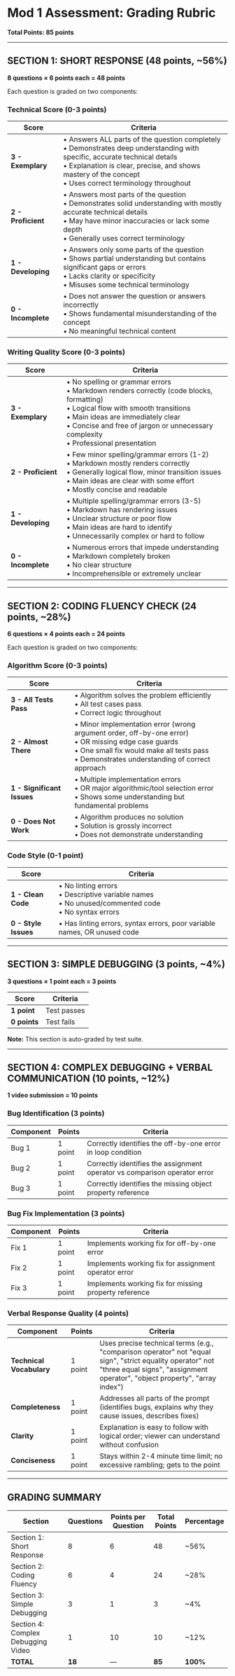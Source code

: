 # Mod 1 Assessment: Grading Rubric

**Total Points: 85 points**

---

## SECTION 1: SHORT RESPONSE (48 points, ~56%)

**8 questions × 6 points each = 48 points**

Each question is graded on two components:

### Technical Score (0-3 points)

| Score | Criteria |
|-------|----------|
| **3 - Exemplary** | • Answers ALL parts of the question completely<br>• Demonstrates deep understanding with specific, accurate technical details<br>• Explanation is clear, precise, and shows mastery of the concept<br>• Uses correct terminology throughout |
| **2 - Proficient** | • Answers most parts of the question<br>• Demonstrates solid understanding with mostly accurate technical details<br>• May have minor inaccuracies or lack some depth<br>• Generally uses correct terminology |
| **1 - Developing** | • Answers only some parts of the question<br>• Shows partial understanding but contains significant gaps or errors<br>• Lacks clarity or specificity<br>• Misuses some technical terminology |
| **0 - Incomplete** | • Does not answer the question or answers incorrectly<br>• Shows fundamental misunderstanding of the concept<br>• No meaningful technical content |

### Writing Quality Score (0-3 points)

| Score | Criteria |
|-------|----------|
| **3 - Exemplary** | • No spelling or grammar errors<br>• Markdown renders correctly (code blocks, formatting)<br>• Logical flow with smooth transitions<br>• Main ideas are immediately clear<br>• Concise and free of jargon or unnecessary complexity<br>• Professional presentation |
| **2 - Proficient** | • Few minor spelling/grammar errors (1-2)<br>• Markdown mostly renders correctly<br>• Generally logical flow, minor transition issues<br>• Main ideas are clear with some effort<br>• Mostly concise and readable |
| **1 - Developing** | • Multiple spelling/grammar errors (3-5)<br>• Markdown has rendering issues<br>• Unclear structure or poor flow<br>• Main ideas are hard to identify<br>• Unnecessarily complex or hard to follow |
| **0 - Incomplete** | • Numerous errors that impede understanding<br>• Markdown completely broken<br>• No clear structure<br>• Incomprehensible or extremely unclear |

---

## SECTION 2: CODING FLUENCY CHECK (24 points, ~28%)

**6 questions × 4 points each = 24 points**

Each question is graded on two components:

### Algorithm Score (0-3 points)

| Score | Criteria |
|-------|----------|
| **3 - All Tests Pass** | • Algorithm solves the problem efficiently<br>• All test cases pass<br>• Correct logic throughout |
| **2 - Almost There** | • Minor implementation error (wrong argument order, off-by-one error)<br>• OR missing edge case guards<br>• One small fix would make all tests pass<br>• Demonstrates understanding of correct approach |
| **1 - Significant Issues** | • Multiple implementation errors<br>• OR major algorithmic/tool selection error<br>• Shows some understanding but fundamental problems |
| **0 - Does Not Work** | • Algorithm produces no solution<br>• Solution is grossly incorrect<br>• Does not demonstrate understanding |

### Code Style (0-1 point)

| Score | Criteria |
|-------|----------|
| **1 - Clean Code** | • No linting errors<br>• Descriptive variable names<br>• No unused/commented code<br>• No syntax errors |
| **0 - Style Issues** | • Has linting errors, syntax errors, poor variable names, OR unused code |

---

## SECTION 3: SIMPLE DEBUGGING (3 points, ~4%)

**3 questions × 1 point each = 3 points**

| Score | Criteria |
|-------|----------|
| **1 point** | Test passes |
| **0 points** | Test fails |

**Note:** This section is auto-graded by test suite.

---

## SECTION 4: COMPLEX DEBUGGING + VERBAL COMMUNICATION (10 points, ~12%)

**1 video submission = 10 points**

### Bug Identification (3 points)

| Component | Points | Criteria |
|-----------|--------|----------|
| Bug 1 | 1 point | Correctly identifies the off-by-one error in loop condition |
| Bug 2 | 1 point | Correctly identifies the assignment operator vs comparison operator error |
| Bug 3 | 1 point | Correctly identifies the missing object property reference |

### Bug Fix Implementation (3 points)

| Component | Points | Criteria |
|-----------|--------|----------|
| Fix 1 | 1 point | Implements working fix for off-by-one error |
| Fix 2 | 1 point | Implements working fix for assignment operator error |
| Fix 3 | 1 point | Implements working fix for missing property reference |

### Verbal Response Quality (4 points)

| Component | Points | Criteria |
|-----------|--------|----------|
| **Technical Vocabulary** | 1 point | Uses precise technical terms (e.g., "comparison operator" not "equal sign", "strict equality operator" not "three equal signs", "assignment operator", "object property", "array index") |
| **Completeness** | 1 point | Addresses all parts of the prompt (identifies bugs, explains why they cause issues, describes fixes) |
| **Clarity** | 1 point | Explanation is easy to follow with logical order; viewer can understand without confusion |
| **Conciseness** | 1 point | Stays within 2-4 minute time limit; no excessive rambling; gets to the point |

---

## GRADING SUMMARY

| Section | Questions | Points per Question | Total Points | Percentage |
|---------|-----------|---------------------|--------------|------------|
| Section 1: Short Response | 8 | 6 | 48 | ~56% |
| Section 2: Coding Fluency | 6 | 4 | 24 | ~28% |
| Section 3: Simple Debugging | 3 | 1 | 3 | ~4% |
| Section 4: Complex Debugging Video | 1 | 10 | 10 | ~12% |
| **TOTAL** | **18** | — | **85** | **100%** |